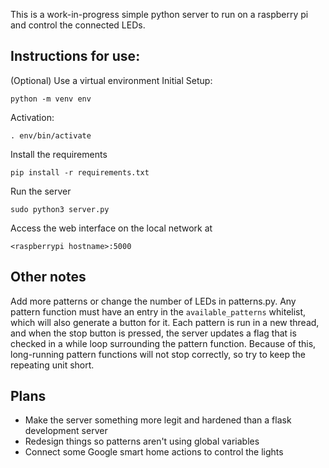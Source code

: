 This is a work-in-progress simple python server to run on a raspberry pi and control the connected LEDs. 

## Instructions for use:

(Optional) Use a virtual environment
Initial Setup:
```
python -m venv env
```
Activation:
```
. env/bin/activate
```

Install the requirements 
```
pip install -r requirements.txt
```

Run the server
```
sudo python3 server.py
```

Access the web interface on the local network at 
```
<raspberrypi hostname>:5000
```

## Other notes

Add more patterns or change the number of LEDs in patterns.py. Any pattern function must have an entry in the `available_patterns` whitelist, which will also generate a button for it. Each pattern is run in a new thread, and when the stop button is pressed, the server updates a flag that is checked in a while loop surrounding the pattern function. Because of this, long-running pattern functions will not stop correctly, so try to keep the repeating unit short.

## Plans
- Make the server something more legit and hardened than a flask development server
- Redesign things so patterns aren't using global variables
- Connect some Google smart home actions to control the lights
